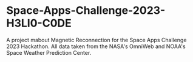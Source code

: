 # Space-Apps-Challenge-2023-H3LI0-C0DE
A project mabout Magnetic Reconnection for the Space Apps Challenge 2023 Hackathon.
All data taken from the NASA's OmniWeb and NOAA's Space Weather Prediction Center.
